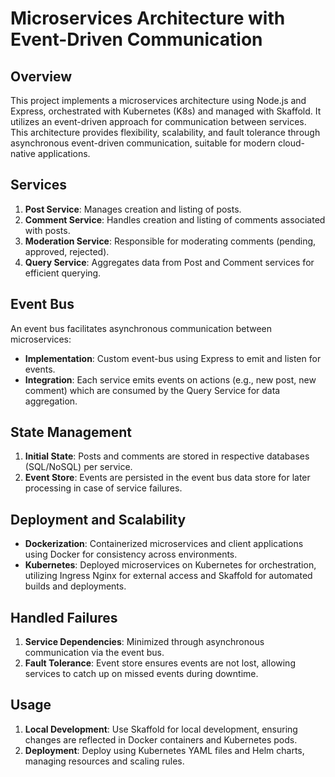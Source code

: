 # Microservices Architecture with Event-Driven Communication

## Overview
This project implements a microservices architecture using Node.js and Express, orchestrated with Kubernetes (K8s) and managed with Skaffold. It utilizes an event-driven approach for communication between services.
This architecture provides flexibility, scalability, and fault tolerance through asynchronous event-driven communication, suitable for modern cloud-native applications.

## Services
1. **Post Service**: Manages creation and listing of posts.
2. **Comment Service**: Handles creation and listing of comments associated with posts.
3. **Moderation Service**: Responsible for moderating comments (pending, approved, rejected).
4. **Query Service**: Aggregates data from Post and Comment services for efficient querying.

## Event Bus
An event bus facilitates asynchronous communication between microservices:
- **Implementation**: Custom event-bus using Express to emit and listen for events.
- **Integration**: Each service emits events on actions (e.g., new post, new comment) which are consumed by the Query Service for data aggregation.

## State Management
1. **Initial State**: Posts and comments are stored in respective databases (SQL/NoSQL) per service.
2. **Event Store**: Events are persisted in the event bus data store for later processing in case of service failures.

## Deployment and Scalability
- **Dockerization**: Containerized microservices and client applications using Docker for consistency across environments.
- **Kubernetes**: Deployed microservices on Kubernetes for orchestration, utilizing Ingress Nginx for external access and Skaffold for automated builds and deployments.

## Handled Failures
1. **Service Dependencies**: Minimized through asynchronous communication via the event bus.
2. **Fault Tolerance**: Event store ensures events are not lost, allowing services to catch up on missed events during downtime.

## Usage
1. **Local Development**: Use Skaffold for local development, ensuring changes are reflected in Docker containers and Kubernetes pods.
2. **Deployment**: Deploy using Kubernetes YAML files and Helm charts, managing resources and scaling rules.
